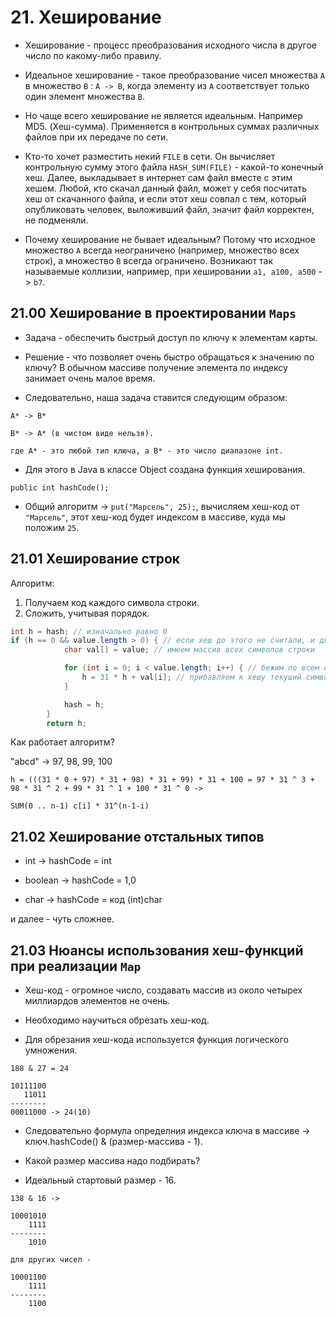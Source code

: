 # 21. Хеширование

* Хеширование - процесс преобразования исходного числа в другое число по какому-либо правилу.

* Идеальное хеширование - такое преобразование чисел множества `A` в множество `B` : `A -> B`, когда элементу из `A` соответствует только один элемент множества `B`.

* Но чаще всего хеширование не является идеальным. Например MD5. (Хеш-сумма). Применяется в контрольных суммах различных файлов при их передаче по сети.

* Кто-то хочет разместить некий `FILE` в сети. Он вычисляет контрольную сумму этого файла `HASH_SUM(FILE)` - какой-то конечный хеш. Далее, выкладывает в интернет сам файл вместе с этим хешем. Любой, кто скачал данный файл, может у себя посчитать хеш от скачанного файла, и если этот хеш совпал с тем, который опубликовать человек, выложивший файл, значит файл корректен, не подменяли.
 
* Почему хеширование не бывает идеальным? Потому что исходное множество `A` всегда неограничено (например, множество всех строк), а множество `B` всегда ограничено. Возникают так называемые коллизии, например, при хешировании `a1, a100, a500` -> `b7`.

## 21.00 Хеширование в проектировании `Maps`

* Задача - обеспечить быстрый доступ по ключу к элементам карты.

* Решение - что позволяет очень быстро обращаться к значению по ключу? В обычном массиве получение элемента по индексу занимает очень малое время.

* Следовательно, наша задача ставится следующим образом:

```
A* -> B*

B* -> A* (в чистом виде нельзя).

где A* - это любой тип ключа, а B* - это число диапазоне int. 
```

* Для этого в Java в классе Object создана функция хеширования. 

```
public int hashCode();
```

* Общий алгоритм -> `put("Марсель", 25);`, вычисляем хеш-код от `"Марсель"`, этот хеш-код будет индексом в массиве, куда мы положим `25`.

## 21.01 Хеширование строк

Алгоритм:

1. Получаем код каждого символа строки.
2. Сложить, учитывая порядок.

```JAVA
int h = hash; // изначально равно 0
if (h == 0 && value.length > 0) { // если хеш до этого не считали, и длина строки больше 0
            char val[] = value; // имеем массив всех символов строки

            for (int i = 0; i < value.length; i++) { // бежим по всем символам
                h = 31 * h + val[i]; // прибавляем к хешу текуший символ, предварительно умножив на 31
            }

            hash = h;
        }
        return h;
```	


Как работает алгоритм?

"abcd" -> 97, 98, 99, 100

```
h = (((31 * 0 + 97) * 31 + 98) * 31 + 99) * 31 + 100 = 97 * 31 ^ 3 + 98 * 31 ^ 2 + 99 * 31 ^ 1 + 100 * 31 ^ 0 ->

SUM(0 .. n-1) c[i] * 31^(n-1-i)
```

## 21.02 Хеширование отстальных типов

* int -> hashCode = int

* boolean -> hashCode = 1,0

* char -> hashCode = код (int)char

и далее - чуть сложнее. 

## 21.03 Нюансы использования хеш-функций при реализации `Map`

* Хеш-код - огромное число, создавать массив из около четырех миллиардов элементов не очень.

* Необходимо научиться обрезать хеш-код.

* Для обрезания хеш-кода используется функция логического умножения.

```
188 & 27 = 24

10111100
   11011
--------
00011000 -> 24(10)
```

* Следовательно формула определния индекса ключа в массиве -> ключ.hashCode() & (размер-массива - 1).

* Какой размер массива надо подбирать?

* Идеальный стартовый размер - 16.

```
138 & 16 -> 

10001010
    1111
--------
    1010

для других чисел - 

10001100
    1111
--------
    1100
```